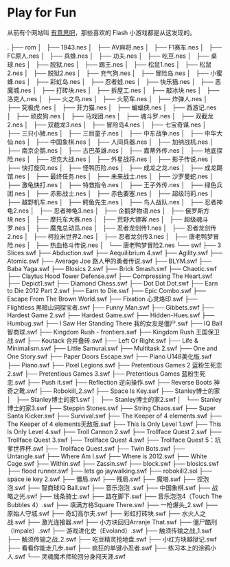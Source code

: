 # Play for Fun

从前有个网站叫 [有意思吧](http://www.u148.net)，那些喜欢的 Flash 小游戏都是从这发现的。

.
├── rom
│   ├── 1943.nes
│   ├── AV麻将.nes
│   ├── F1赛车.nes
│   ├── FC原人.nes
│   ├── 兵蜂.nes
│   ├── 功夫.nes
│   ├── 吃豆.nes
│   ├── 桌球.nes
│   ├── 脱狱.nes
│   ├── 踢王.nes
│   ├── 松鼠1.nes
│   ├── 松鼠2.nes
│   ├── 脱狱2.nes
│   ├── 充气狗.nes
│   ├── 冒险岛.nes
│   ├── 小蜜蜂.nes
│   ├── 彩虹岛.nes
│   ├── 忍者蛙.nes
│   ├── 快乐猫.nes
│   ├── 恶魔城.nes
│   ├── 打砖块.nes
│   ├── 拆屋工.nes
│   ├── 敲冰块.nes
│   ├── 洛克人.nes
│   ├── 火之鸟.nes
│   ├── 火箭车.nes
│   ├── 炸弹人.nes
│   ├── 究极虎.nes
│   ├── 菲力猫.nes
│   ├── 蝙蝠侠.nes
│   ├── 西游记.nes
│   ├── 顽皮狗.nes
│   ├── 马戏团.nes
│   ├── 魂斗罗.nes
│   ├── 双截龙2.nes
│   ├── 双截龙3.nes
│   ├── 冒险岛4.nes
│   ├── 七宝奇谋.nes
│   ├── 三只小猪.nes
│   ├── 三目童子.nes
│   ├── 中东战争.nes
│   ├── 中华大仙.nes
│   ├── 中国象棋.nes
│   ├── 人间兵器.nes
│   ├── 加纳战机.nes
│   ├── 南京企鹅.nes
│   ├── 古巴英雄.nes
│   ├── 嘉蒂外传.nes
│   ├── 地底探险.nes
│   ├── 坦克大战.nes
│   ├── 外星战将.nes
│   ├── 影子传说.nes
│   ├── 快打旋风.nes
│   ├── 怪鸭历险.nes
│   ├── 成龙之龙.nes
│   ├── 成龙踢馆.nes
│   ├── 最终任务.nes
│   ├── 未来战士.nes
│   ├── 沙罗曼蛇.nes
│   ├── 激龟快打.nes
│   ├── 特救指令.nes
│   ├── 王子外传.nes
│   ├── 绿色兵团.nes
│   ├── 赤影战士.nes
│   ├── 赤色要塞.nes
│   ├── 超级玛莉.nes
│   ├── 越野机车.nes
│   ├── 鳄鱼先生.nes
│   ├── 鸟人战队.nes
│   ├── 忍者神龟2.nes
│   ├── 忍者神龟3.nes
│   ├── 企鹅梦物语.nes
│   ├── 俄罗斯方块.nes
│   ├── 摩托车大赛.nes
│   ├── 荒野大镖客.nes
│   ├── 超级魂斗罗.nes
│   ├── 魔鬼总动员.nes
│   ├── 忍者龙剑传1.nes
│   ├── 忍者龙剑传2.nes
│   ├── 柯拉米世界2.nes
│   ├── 忍者龙剑传3.nes
│   ├── 唐老鸭梦冒险.nes
│   ├── 热血格斗传说.nes
│   └── 唐老鸭梦冒险2.nes
└── swf
    ├── 3 Slices.swf
    ├── Abduction.swf
    ├── Aequilibrium 4.swf
    ├── Agility.swf
    ├── Atomic.swf
    ├── Average Joe 路人甲的勇者传说.swf
    ├── BLYM.swf
    ├── Baba Yaga.swf
    ├── Blosics 2.swf
    ├── Brick Smash.swf
    ├── Chaotic.swf
    ├── Claytus Hood Tower Defense.swf
    ├── Compressing The Heart.swf
    ├── Depict1.swf
    ├── Diamond Chess.swf
    ├── Dot Dot Dot.swf
    ├── Earn to Die 2012 Part 2.swf
    ├── Earn to Die.swf
    ├── Epic Combo.swf
    ├── Escape From The Brown World.swf
    ├── Fixation 心灵烙印.swf
    ├── Flightless 黑暗山洞探宝者.swf
    ├── Funny Man.swf
    ├── Gibbets.swf
    ├── Hardest Game 2.swf
    ├── Hardest Game.swf
    ├── Hidden-Hues.swf
    ├── Humbug.swf
    ├── I Saw Her Standing There 我的女友是僵尸.swf
    ├── IQ Ball 智商球.swf
    ├── Kingdom Rush - frontiers.swf
    ├── Kingdom Rush 王国保卫战.swf
    ├── Koutack 合并叠砖.swf
    ├── Left Or Right.swf
    ├── Life & Minimalism.swf
    ├── Little Samurai.swf
    ├── Multitask 2.swf
    ├── One and One Story.swf
    ├── Paper Doors Escape.swf
    ├── Piano U148美化版.swf
    ├── Piano.swf
    ├── Pixel Legions.swf
    ├── Pretentious Games 2 蓝粉生死恋2.swf
    ├── Pretentious Games 3.swf
    ├── Pretentious Games 蓝粉生死恋.swf
    ├── Push it.swf
    ├── Reflection 逆向操作.swf
    ├── Reverse Boots 神奇之靴.swf
    ├── Robokill_2.swf
    ├── Space Is Key.swf
    ├── Stanley博士的家
    │   ├── Stanley博士的家1.swf
    │   ├── Stanley博士的家2.swf
    │   └── Stanley博士的家3.swf
    ├── Steppin Stones.swf
    ├── String Chaos.swf
    ├── Super Santa Kicker.swf
    ├── Survival.swf
    ├── The Keeper of 4 elements.swf
    ├── The Keeper of 4 elements无敌版.swf
    ├── This Is Only Level 1.swf
    ├── This Is Only Level 4.swf
    ├── Troll Cannon 2.swf
    ├── Trollface Quest 2.swf
    ├── Trollface Quest 3.swf
    ├── Trollface Quest 4.swf
    ├── Trollface Quest 5：坑爹世界杯.swf
    ├── Trollface Quest.swf
    ├── Twin Bots.swf
    ├── Untangle.swf
    ├── Where Am I.swf
    ├── Where is 2012.swf
    ├── White Cage.swf
    ├── Within.swf
    ├── Zassin.swf
    ├── block.swf
    ├── blosics.swf
    ├── flood runner.swf
    ├── lets go jaywalking.swf
    ├── robokill2.sol
    ├── space ie key 2.swf
    ├── 僵局.swf
    ├── 残局.swf
    ├── 魔塔.swf
    ├── 捏泡泡.swf
    ├── 智商球IQ Ball.swf
    ├── 音乐泡泡 .swf
    ├── 中国象棋.swf
    ├── 战略之光.swf
    ├── 线条骑士.swf
    ├── 路在脚下.swf
    ├── 音乐泡泡4（Touch The Bubbles 4）.swf
    ├── 填满方格Square There.swf
    ├── 一枪爆头_2.swf
    ├── 原始人守城.swf
    ├── 奇幻高尔夫.swf
    ├── 彩虹打砖块.swf
    ├── 水火人之战.swf
    ├── 激光连接器.swf
    ├── 小方块回归Arranje That.swf
    ├── 僵尸酷刑（Impale）.swf
    ├── 游戏进化史（Evoland）.swf
    ├── 触须传输之战_1.swf
    ├── 触须传输之战_2.swf
    ├── 吃豆精灵抢地盘.swf
    ├── 小红方块越狱记.swf
    ├── 看看你能走几步.swf
    ├── 疯狂的单键小忍者.swf
    ├── 练习本上的涂鸦小人.swf
    └── 灵魂魔术师轮回分身闯天涯.swf
    